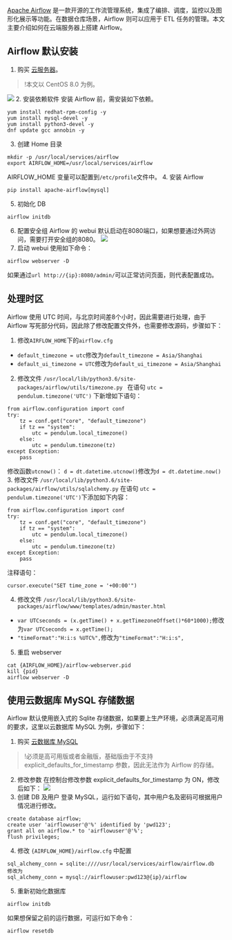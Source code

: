[Apache Airflow](https://airflow.apache.org/) 是一款开源的工作流管理系统，集成了编排、调度，监控以及图形化展示等功能。在数据仓库场景，Airflow 则可以应用于 ETL 任务的管理。本文主要介绍如何在云端服务器上搭建 Airflow。

## Airflow 默认安装

1. 购买 [云服务器](https://buy.cloud.tencent.com/cvm?tab=custom&step=1&devPayMode=monthly&regionId=1&zoneId=100003&instanceType=SA2.SMALL1&vpcId=vpc-qhnt5wsl&subnetId=subnet-lfpz8i7u&platform=CentOS&systemDiskType=CLOUD_PREMIUM&systemDiskSize=50&bandwidthType=BANDWIDTH_PREPAID&bandwidth=1)。
>!本文以 CentOS 8.0 为例。
>
![](https://main.qcloudimg.com/raw/5a57589b7785d168698ee0083edd2897.png)
2. 安装依赖软件
安装 Airflow 前，需安装如下依赖。
```
yum install redhat-rpm-config -y
yum install mysql-devel -y
yum install python3-devel -y
dnf update gcc annobin -y
```
3. 创建 Home 目录
```
mkdir -p /usr/local/services/airflow
export AIRFLOW_HOME=/usr/local/services/airflow
```
AIRFLOW_HOME 变量可以配置到`/etc/profile`文件中。
4. 安装 Airflow
```
pip install apache-airflow[mysql]
```
5. 初始化 DB
```
airflow initdb
```
6. 配置安全组
Airflow 的 webui 默认启动在8080端口，如果想要通过外网访问，需要打开安全组的8080。
![](https://main.qcloudimg.com/raw/80225b200d7ab0e92dd02f4525f12994.png)
7. 启动 webui
使用如下命令：
```
airflow webserver -D
```
如果通过`url http://{ip}:8080/admin/`可以正常访问页面，则代表配置成功。

## 处理时区
Airflow 使用 UTC 时间，与北京时间差8个小时，因此需要进行处理，由于 Airflow 写死部分代码，因此除了修改配置文件外，也需要修改源码，步骤如下：

1. 修改`AIRFLOW_HOME`下的`airflow.cfg`
 - `default_timezone = utc`修改为`default_timezone = Asia/Shanghai`
 - `default_ui_timezone = UTC`修改为`default_ui_timezone = Asia/Shanghai`
2. 修改文件 `/usr/local/lib/python3.6/site-packages/airflow/utils/timezone.py `
在语句 `utc = pendulum.timezone('UTC')` 下新增如下语句：
```
from airflow.configuration import conf
try:
    tz = conf.get("core", "default_timezone")
    if tz == "system":
        utc = pendulum.local_timezone()
    else:
        utc = pendulum.timezone(tz)
except Exception:
    pass
```
修改函数`utcnow()`：
`d = dt.datetime.utcnow()`修改为`d = dt.datetime.now()`
3. 修改文件 `/usr/local/lib/python3.6/site-packages/airflow/utils/sqlalchemy.py`
在语句 `utc = pendulum.timezone('UTC')`下添加如下内容：
```
from airflow.configuration import conf
try:
    tz = conf.get("core", "default_timezone")
    if tz == "system":
        utc = pendulum.local_timezone()
    else:
        utc = pendulum.timezone(tz)
except Exception:
    pass
```
注释语句：
```
cursor.execute("SET time_zone = '+00:00'")
```
4. 修改文件 `/usr/local/lib/python3.6/site-packages/airflow/www/templates/admin/master.html`
 - `var UTCseconds = (x.getTime() + x.getTimezoneOffset()*60*1000);`修改为`var UTCseconds = x.getTime();`
 - `"timeFormat":"H:i:s %UTC%",`修改为`"timeFormat":"H:i:s",`
5. 重启 webserver
```
cat {AIRFLOW_HOME}/airflow-webserver.pid
kill {pid}
airflow webserver -D
```


## 使用云数据库 MySQL 存储数据

Airflow 默认使用嵌入式的 Sqlite 存储数据，如果要上生产环境，必须满足高可用的要求，这里以云数据库 MySQL 为例，步骤如下：
1. 购买 [云数据库 MySQL](https://buy.cloud.tencent.com/cdb?regionId=1&zoneId=100004&engineVersion=5.7&cdbType=Z3&memory=8000&cpu=4&volume=200&protectMode=0&netType=2&securityGroupId=sg-i0td4ogd&vpcId=1426914&subnetId=995385&goodsNum=1)
>!必须是高可用版或者金融版，基础版由于不支持 explicit_defaults_for_timestamp 参数，因此无法作为 Airflow 的存储。
2. 修改参数
在控制台修改参数 explicit_defaults_for_timestamp 为 ON，修改后如下：
![](https://main.qcloudimg.com/raw/111bbbe2a4d0bd04e7986735ae2959a0.png)
3. 创建 DB 及用户
登录 MySQL，运行如下语句，其中用户名及密码可根据用户情况进行修改。
```
create database airflow;
create user 'airflowuser'@'%' identified by 'pwd123';
grant all on airflow.* to 'airflowuser'@'%';
flush privileges;
```
4. 修改 `{AIRFLOW_HOME}/airflow.cfg` 中配置
```
sql_alchemy_conn = sqlite:////usr/local/services/airflow/airflow.db
修改为
sql_alchemy_conn = mysql://airflowuser:pwd123@{ip}/airflow
```
5. 重新初始化数据库
```
airflow initdb
```
如果想保留之前的运行数据，可运行如下命令：
```
airflow resetdb
```
